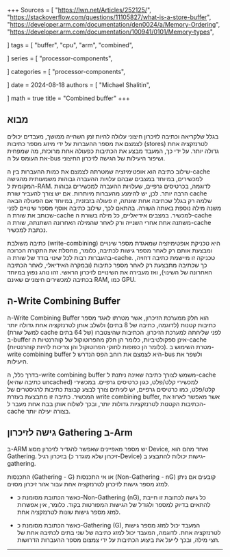 +++
Sources = [
"https://lwn.net/Articles/252125/",
"https://stackoverflow.com/questions/11105827/what-is-a-store-buffer",
"https://developer.arm.com/documentation/den0024/a/Memory-Ordering",
"https://developer.arm.com/documentation/100941/0101/Memory-types",

]
tags = [
"buffer",
"cpu",
"arm",
"combined",

]
series = [
"processor-components",

]
categories = [
"processor-components",

]
date = 2024-08-18
authors = [
"Michael Shalitin",

]
math = true
title = "Combined buffer"
+++

## מבוא

בגלל שלקריאה וכתיבה לזיכרון חיצוני עלולה להיות זמן השהייה ממושך, מעבדים יכולים לצמצם את מספר ההעברות על ידי מיזוג מספר כתיבות (stores) לטרנזקציה אחת גדולה יותר. על ידי כך, המעבד מבצע את הכתיבות כפעולה אחת מרוכזת, מה שמפחית את העומס על ה-bus ושיפור היעילות של הגישה לזיכרון החיצוני.

שילוב כתיבה הוא אופטימיזציה שמטרתה לצמצם את כמות ההעברות בין ה-cache למכשירים, במיוחד במצבים שבהם עלויות ההעברה גבוהות משמעותית מהגישה המקומית ל-RAM. לדוגמה, בכרטיסים גרפיים, שעלויות ההעברה למכשירים גבוהות הרבה יותר. לכן, יש להימנע מהעברות מיותרות. אם יש צורך להעביר שורת cache שלמה רק בגלל שכתיבה אחת שונתה, זו פעולה בזבזנית, במיוחד אם הפעולה הבאה משנה מילה נוספת באותה השורה. בהתאם לכך, שילוב כתיבה אוסף מספר שינויים לפני שכותב את שורת ה-cache למכשיר. במצבים אידיאליים, כל מילה בשורת ה-cache משתנה אחת אחרי השנייה ורק לאחר שהמילה האחרונה השתנתה, שורת ה-cache נכתבת למכשיר.

כתיבה משולבת (write-combining) היא טכניקת אופטימיזציה שמאגדת מספר שינויים ומבצעת אותם רק לאחר מספר גישות לכתיבה, כלומר, מחסלת את התקורה הכרוכה בהעברות רבות לכל שינוי בודד של שורת ה-cache. טכניקה זו מיישמת כתיבה דחויה, כך שכתיבה מתבצעת רק לאחר מספר כתיבות (ובמקרה האידיאלי, לאחר הכתיבה האחרונה של השינוי), ואז מעבירה את השינויים לזיכרון הראשי. זהו נוהג נפוץ במיוחד בכתיבה למכשירים חיצוניים שאינם RAM, כמו GPU.


## ה-Write Combining Buffer
ה-Write Combining Buffer הוא חלק ממערכת הזיכרון, אשר מטרתו לאגד מספר כתיבות קטנות (לדוגמה, כתיבה של 8 בתים) ולשלב אותן לטרנזקציה אחת גדולה יותר (למשל שורת cache של 64 בתים) לפני שליחתה למערכת הזיכרון. הכתיבות שהיצטברו ב-buffer אינן ספקולטיביות, כלומר הן חלק מהפרוטוקול של קוהרנטיות ה-cache (כלומר הן כפופות לחוקי הפרוטוקול והן צריכות להיות קוהרנטיות). מטרת השימוש ב-write combining buffer היא לצמצם את רוחב הפס הנדרש ל-bus ולשפר את היעילות.

בדרך כלל, ה-write combining buffer משמש לצורך כתיבה שאינה ניתנת ל-cache (כתיבה שהיא uncached) למכשירי קלט/פלט, כגון כרטיסים גרפיים. במכשירי קלט/פלט, כמו כרטיסים גרפיים, יש לעיתים צורך לבצע קבוצת כתיבות לרגיסטרים של המכשיר. כתיבה זו מתבצעת בעזרת write combining buffer, אשר מאפשר לארוז את הכתיבות הקטנות לטרנזקציות גדולות יותר, ובכך לשלוח אותן בבת אחת מעבר ל-cache בצורה יעילה יותר.


## גישה לזיכרון Gathering ב-Arm


ב-ARM יש מספר מאפיינים שאפשר להגדיר לזיכרון מסוג Device, ואחד מהם הוא Gathering.
בזיכרון רגיל (זיכרון שלא מוגדר כ-Device) גישות יכולות להתבצע ב-gathering.

התכנסות (Gathering - G) או אי התכנסות (Non-Gathering - nG) קובעים אם ניתן למזג מספר גישות לזיכרון לטרנזקציה אחת עבור אזור זיכרון מסוים.

- כאשר הכתובת מסומנת כ-Non-Gathering (nG), כל גישה לכתובת זו חייבת להתאים בדיוק למספר ולגודל של הגישות המפורטות בקוד. כלומר, אין אפשרות למזג מספר גישות שונות לטרנזקציה אחת.
    
- כאשר הכתובת מסומנת כ-Gathering (G), המעבד יכול למזג מספר גישות לטרנזקציה אחת. לדוגמה, המעבד יכול למזג כתיבה של שני בתים לכתיבה אחת של חצי מילה, ובכך לייעל את ביצוע הכתיבות על ידי צמצום מספר ההעברות הדרושות.



---
